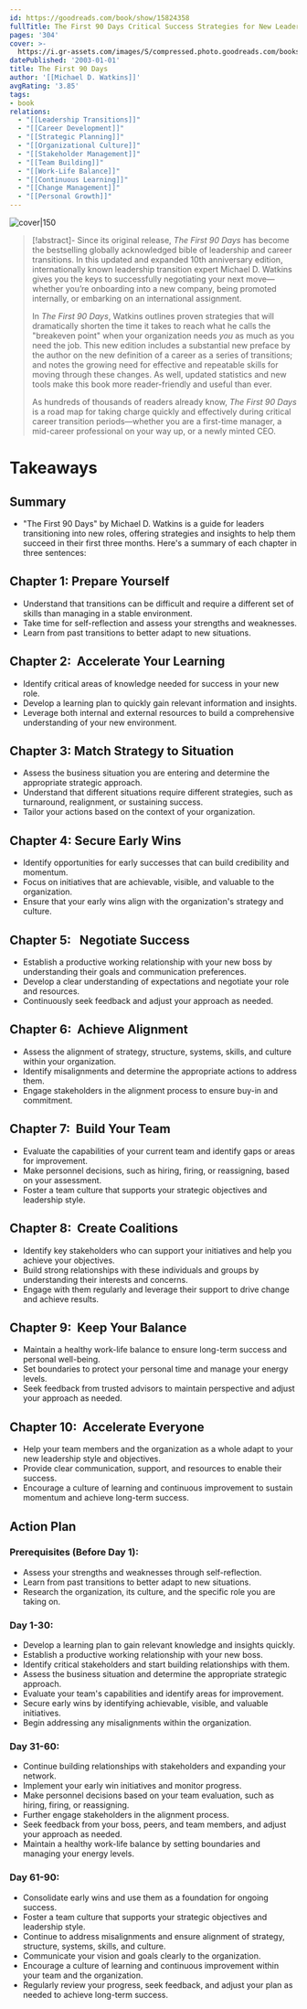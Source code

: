 ```yaml
---
id: https://goodreads.com/book/show/15824358
fullTitle: The First 90 Days Critical Success Strategies for New Leaders at All Levels
pages: '304'
cover: >-
  https://i.gr-assets.com/images/S/compressed.photo.goodreads.com/books/1354903827l/15824358.jpg
datePublished: '2003-01-01'
title: The First 90 Days
author: '[[Michael D. Watkins]]'
avgRating: '3.85'
tags:
- book
relations:
  - "[[Leadership Transitions]]"
  - "[[Career Development]]"
  - "[[Strategic Planning]]"
  - "[[Organizational Culture]]"
  - "[[Stakeholder Management]]"
  - "[[Team Building]]"
  - "[[Work-Life Balance]]"
  - "[[Continuous Learning]]"
  - "[[Change Management]]"
  - "[[Personal Growth]]"
---
```

![cover|150](https://i.gr-assets.com/images/S/compressed.photo.goodreads.com/books/1354903827l/15824358.jpg)

> [!abstract]-
> Since its original release, _The First 90 Days_ has become the bestselling globally acknowledged bible of leadership and career transitions. In this updated and expanded 10th anniversary edition, internationally known leadership transition expert Michael D. Watkins gives you the keys to successfully negotiating your next move—whether you’re onboarding into a new company, being promoted internally, or embarking on an international assignment.  
> 
> In _The First 90 Days_, Watkins outlines proven strategies that will dramatically shorten the time it takes to reach what he calls the "breakeven point" when your organization needs _you_ as much as you need the job. This new edition includes a substantial new preface by the author on the new definition of a career as a series of transitions; and notes the growing need for effective and repeatable skills for moving through these changes. As well, updated statistics and new tools make this book more reader-friendly and useful than ever. 
> 
> As hundreds of thousands of readers already know, _The First 90 Days_ is a road map for taking charge quickly and effectively during critical career transition periods—whether you are a first-time manager, a mid-career professional on your way up, or a newly minted CEO.

# Takeaways
## Summary
- "The First 90 Days" by Michael D. Watkins is a guide for leaders transitioning into new roles, offering strategies and insights to help them succeed in their first three months. Here's a summary of each chapter in three sentences:
## Chapter 1: Prepare Yourself
- Understand that transitions can be difficult and require a different set of skills than managing in a stable environment.
- Take time for self-reflection and assess your strengths and weaknesses.
- Learn from past transitions to better adapt to new situations.
## Chapter 2:  Accelerate Your Learning
- Identify critical areas of knowledge needed for success in your new role.
- Develop a learning plan to quickly gain relevant information and insights.
- Leverage both internal and external resources to build a comprehensive understanding of your new environment.
 ## Chapter 3: Match Strategy to Situation
- Assess the business situation you are entering and determine the appropriate strategic approach.
- Understand that different situations require different strategies, such as turnaround, realignment, or sustaining success.
- Tailor your actions based on the context of your organization.
## Chapter 4: Secure Early Wins
- Identify opportunities for early successes that can build credibility and momentum.
- Focus on initiatives that are achievable, visible, and valuable to the organization.
- Ensure that your early wins align with the organization's strategy and culture.
## Chapter 5:   Negotiate Success
- Establish a productive working relationship with your new boss by understanding their goals and communication preferences.
- Develop a clear understanding of expectations and negotiate your role and resources.
- Continuously seek feedback and adjust your approach as needed.
## Chapter 6:  Achieve Alignment
- Assess the alignment of strategy, structure, systems, skills, and culture within your organization.
- Identify misalignments and determine the appropriate actions to address them.
- Engage stakeholders in the alignment process to ensure buy-in and commitment.
## Chapter 7:  Build Your Team
- Evaluate the capabilities of your current team and identify gaps or areas for improvement.
- Make personnel decisions, such as hiring, firing, or reassigning, based on your assessment.
- Foster a team culture that supports your strategic objectives and leadership style.
## Chapter 8:  Create Coalitions
- Identify key stakeholders who can support your initiatives and help you achieve your objectives.
- Build strong relationships with these individuals and groups by understanding their interests and concerns.
- Engage with them regularly and leverage their support to drive change and achieve results.
## Chapter 9:  Keep Your Balance
- Maintain a healthy work-life balance to ensure long-term success and personal well-being.
- Set boundaries to protect your personal time and manage your energy levels.
- Seek feedback from trusted advisors to maintain perspective and adjust your approach as needed.
## Chapter 10:  Accelerate Everyone
- Help your team members and the organization as a whole adapt to your new leadership style and objectives.
- Provide clear communication, support, and resources to enable their success.
- Encourage a culture of learning and continuous improvement to sustain momentum and achieve long-term success.
## Action Plan
### Prerequisites (Before Day 1):
- Assess your strengths and weaknesses through self-reflection.
- Learn from past transitions to better adapt to new situations.
- Research the organization, its culture, and the specific role you are taking on.
### Day 1-30:
- Develop a learning plan to gain relevant knowledge and insights quickly.
- Establish a productive working relationship with your new boss.
- Identify critical stakeholders and start building relationships with them.
- Assess the business situation and determine the appropriate strategic approach.
- Evaluate your team's capabilities and identify areas for improvement.
- Secure early wins by identifying achievable, visible, and valuable initiatives.
- Begin addressing any misalignments within the organization.
### Day 31-60:
- Continue building relationships with stakeholders and expanding your network.
- Implement your early win initiatives and monitor progress.
- Make personnel decisions based on your team evaluation, such as hiring, firing, or reassigning.
- Further engage stakeholders in the alignment process.
- Seek feedback from your boss, peers, and team members, and adjust your approach as needed.
- Maintain a healthy work-life balance by setting boundaries and managing your energy levels.
### Day 61-90:
- Consolidate early wins and use them as a foundation for ongoing success.
- Foster a team culture that supports your strategic objectives and leadership style.
- Continue to address misalignments and ensure alignment of strategy, structure, systems, skills, and culture.
- Communicate your vision and goals clearly to the organization.
- Encourage a culture of learning and continuous improvement within your team and the organization.
- Regularly review your progress, seek feedback, and adjust your plan as needed to achieve long-term success.